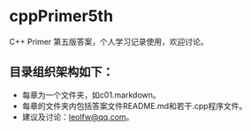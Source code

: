 # cppPrimer5th
C++ Primer 第五版答案，个人学习记录使用，欢迎讨论。
## 目录组织架构如下：
- 每章为一个文件夹，如c01.markdown。
- 每章的文件夹内包括答案文件README.md和若干.cpp程序文件。
- 建议及讨论：leolfw@qq.com。
